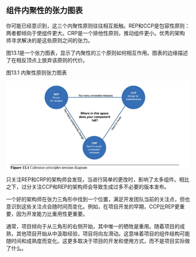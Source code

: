 ## 组件内聚性的张力图表

你可能已经意识到，这三个内聚性原则往往相互抵触。REP和CCP是包容性原则：两者都倾向于使组件更大。CRP是一个排他性原则，推动组件更小。优秀的架构师寻求解决的是这些原则之间的张力。

图13.1是一个张力图表，显示了内聚性的三个原则如何相互作用。图表的边缘描述了在相反顶点上放弃该原则的代价。

图13.1 内聚性原则张力图表

![图13.1 内聚性原则张力图表](./static/13.1.png)

只关注REP和CRP的架构师会发现，当进行简单的更改时，影响了太多组件。相比之下，过分关注CCP和REP的架构师会导致生成过多不必要的版本发布。

一个好的架构师在张力三角形中找到一个位置，满足开发团队当前的关注点，但也意识到这些关注点会随时间而变化。例如，在项目开发的早期，CCP比REP更重要，因为开发能力比重用性更重要。

通常，项目倾向于从三角形的右侧开始，其中唯一的牺牲是重用。随着项目的成熟，其他项目开始从中汲取经验，项目将向左滑动。这意味着项目的组件结构可能随时间和成熟度而变化。这更多取决于项目的开发和使用方式，而不是项目实际做了什么。